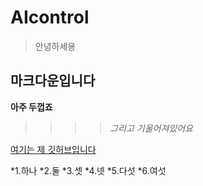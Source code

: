 # AIcontrol

> 안녕하세용

## **마크다운입니다**

__아주 두껍죠__ 

>>>>_그리고 기울어져있어요_

[여기는 제 깃허브입니다](https://github.com/heyminu/AIcontrol/)

*1.하나
*2.둘
*3.셋
*4.넷
*5.다섯
*6.여섯
